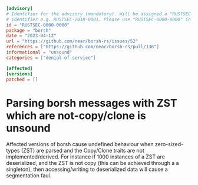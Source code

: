 ```toml
[advisory]
# Identifier for the advisory (mandatory). Will be assigned a "RUSTSEC-YYYY-NNNN"
# identifier e.g. RUSTSEC-2018-0001. Please use "RUSTSEC-0000-0000" in PRs.
id = "RUSTSEC-0000-0000"
package = "borsh"
date = "2023-04-12"
url = "https://github.com/near/borsh-rs/issues/52"
references = ["https://github.com/near/borsh-rs/pull/136"]
informational = "unsound"
categories = ["denial-of-service"]

[affected]
[versions]
patched = []
```

# Parsing borsh messages with ZST which are not-copy/clone is unsound

Affected versions of borsh cause undefined behaviour when zero-sized-types (ZST) are parsed and the Copy/Clone traits are not implemented/derived.
For instance if 1000 instances of a ZST are deserialized, and the ZST is not copy (this can be achieved through a a singleton), 
then accessing/writing to deserialized data will cause a segmentation faul.
